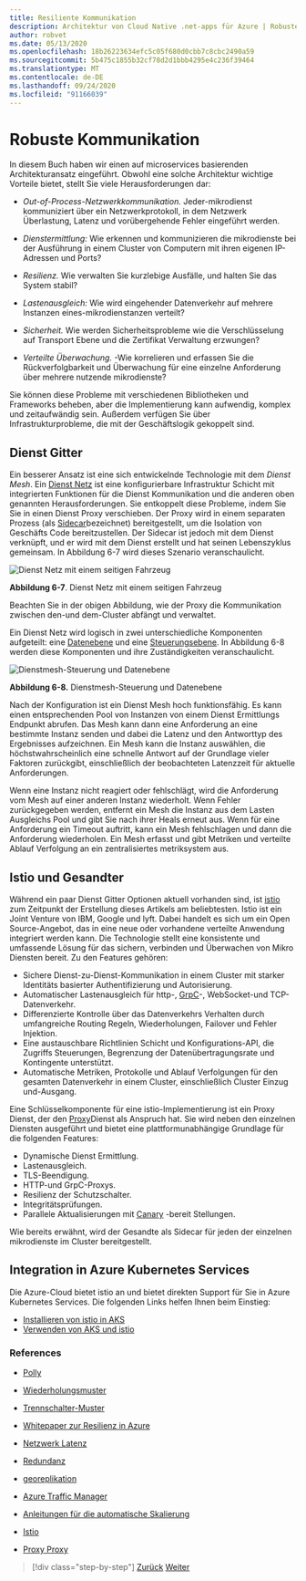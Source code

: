 ```yaml
---
title: Resiliente Kommunikation
description: Architektur von Cloud Native .net-apps für Azure | Robuste Kommunikation
author: robvet
ms.date: 05/13/2020
ms.openlocfilehash: 18b26223634efc5c05f680d0cbb7c8cbc2490a59
ms.sourcegitcommit: 5b475c1855b32cf78d2d1bbb4295e4c236f39464
ms.translationtype: MT
ms.contentlocale: de-DE
ms.lasthandoff: 09/24/2020
ms.locfileid: "91166039"
---
```

# <a name="resilient-communications"></a>Robuste Kommunikation

In diesem Buch haben wir einen auf microservices basierenden Architekturansatz eingeführt. Obwohl eine solche Architektur wichtige Vorteile bietet, stellt Sie viele Herausforderungen dar:

- *Out-of-Process-Netzwerkkommunikation.* Jeder-mikrodienst kommuniziert über ein Netzwerkprotokoll, in dem Netzwerk Überlastung, Latenz und vorübergehende Fehler eingeführt werden.

- *Dienstermittlung:* Wie erkennen und kommunizieren die mikrodienste bei der Ausführung in einem Cluster von Computern mit ihren eigenen IP-Adressen und Ports?

- *Resilienz.* Wie verwalten Sie kurzlebige Ausfälle, und halten Sie das System stabil?

- *Lastenausgleich:* Wie wird eingehender Datenverkehr auf mehrere Instanzen eines-mikrodienstanzen verteilt?

- *Sicherheit.* Wie werden Sicherheitsprobleme wie die Verschlüsselung auf Transport Ebene und die Zertifikat Verwaltung erzwungen?

- *Verteilte Überwachung.* -Wie korrelieren und erfassen Sie die Rückverfolgbarkeit und Überwachung für eine einzelne Anforderung über mehrere nutzende mikrodienste?

Sie können diese Probleme mit verschiedenen Bibliotheken und Frameworks beheben, aber die Implementierung kann aufwendig, komplex und zeitaufwändig sein. Außerdem verfügen Sie über Infrastrukturprobleme, die mit der Geschäftslogik gekoppelt sind.

## <a name="service-mesh"></a>Dienst Gitter

Ein besserer Ansatz ist eine sich entwickelnde Technologie mit dem *Dienst Mesh*. Ein [Dienst Netz](https://www.nginx.com/blog/what-is-a-service-mesh/) ist eine konfigurierbare Infrastruktur Schicht mit integrierten Funktionen für die Dienst Kommunikation und die anderen oben genannten Herausforderungen. Sie entkoppelt diese Probleme, indem Sie Sie in einen Dienst Proxy verschieben. Der Proxy wird in einem separaten Prozess (als [Sidecar](/azure/architecture/patterns/sidecar)bezeichnet) bereitgestellt, um die Isolation von Geschäfts Code bereitzustellen. Der Sidecar ist jedoch mit dem Dienst verknüpft, und er wird mit dem Dienst erstellt und hat seinen Lebenszyklus gemeinsam. In Abbildung 6-7 wird dieses Szenario veranschaulicht.

![Dienst Netz mit einem seitigen Fahrzeug](./media/service-mesh-with-side-car.png)

**Abbildung 6-7**. Dienst Netz mit einem seitigen Fahrzeug

Beachten Sie in der obigen Abbildung, wie der Proxy die Kommunikation zwischen den-und dem-Cluster abfängt und verwaltet.

Ein Dienst Netz wird logisch in zwei unterschiedliche Komponenten aufgeteilt: eine [Datenebene](https://blog.envoyproxy.io/service-mesh-data-plane-vs-control-plane-2774e720f7fc) und eine [Steuerungsebene](https://blog.envoyproxy.io/service-mesh-data-plane-vs-control-plane-2774e720f7fc). In Abbildung 6-8 werden diese Komponenten und ihre Zuständigkeiten veranschaulicht.

![Dienstmesh-Steuerung und Datenebene](./media/istio-control-and-data-plane.png)

**Abbildung 6-8.** Dienstmesh-Steuerung und Datenebene

Nach der Konfiguration ist ein Dienst Mesh hoch funktionsfähig. Es kann einen entsprechenden Pool von Instanzen von einem Dienst Ermittlungs Endpunkt abrufen. Das Mesh kann dann eine Anforderung an eine bestimmte Instanz senden und dabei die Latenz und den Antworttyp des Ergebnisses aufzeichnen. Ein Mesh kann die Instanz auswählen, die höchstwahrscheinlich eine schnelle Antwort auf der Grundlage vieler Faktoren zurückgibt, einschließlich der beobachteten Latenzzeit für aktuelle Anforderungen.

Wenn eine Instanz nicht reagiert oder fehlschlägt, wird die Anforderung vom Mesh auf einer anderen Instanz wiederholt. Wenn Fehler zurückgegeben werden, entfernt ein Mesh die Instanz aus dem Lasten Ausgleichs Pool und gibt Sie nach ihrer Heals erneut aus. Wenn für eine Anforderung ein Timeout auftritt, kann ein Mesh fehlschlagen und dann die Anforderung wiederholen. Ein Mesh erfasst und gibt Metriken und verteilte Ablauf Verfolgung an ein zentralisiertes metriksystem aus.

## <a name="istio-and-envoy"></a>Istio und Gesandter

Während ein paar Dienst Gitter Optionen aktuell vorhanden sind, ist [istio](https://istio.io/docs/concepts/what-is-istio/) zum Zeitpunkt der Erstellung dieses Artikels am beliebtesten. Istio ist ein Joint Venture von IBM, Google und lyft. Dabei handelt es sich um ein Open Source-Angebot, das in eine neue oder vorhandene verteilte Anwendung integriert werden kann. Die Technologie stellt eine konsistente und umfassende Lösung für das sichern, verbinden und Überwachen von Mikro Diensten bereit. Zu den Features gehören:

- Sichere Dienst-zu-Dienst-Kommunikation in einem Cluster mit starker Identitäts basierter Authentifizierung und Autorisierung.
- Automatischer Lastenausgleich für http-, [GrpC](https://grpc.io/)-, WebSocket-und TCP-Datenverkehr.
- Differenzierte Kontrolle über das Datenverkehrs Verhalten durch umfangreiche Routing Regeln, Wiederholungen, Failover und Fehler Injektion.
- Eine austauschbare Richtlinien Schicht und Konfigurations-API, die Zugriffs Steuerungen, Begrenzung der Datenübertragungsrate und Kontingente unterstützt.
- Automatische Metriken, Protokolle und Ablauf Verfolgungen für den gesamten Datenverkehr in einem Cluster, einschließlich Cluster Einzug und-Ausgang.

Eine Schlüsselkomponente für eine istio-Implementierung ist ein Proxy Dienst, der den [Proxy](https://www.envoyproxy.io/docs/envoy/latest/intro/what_is_envoy)Dienst als Anspruch hat. Sie wird neben den einzelnen Diensten ausgeführt und bietet eine plattformunabhängige Grundlage für die folgenden Features:

- Dynamische Dienst Ermittlung.
- Lastenausgleich.
- TLS-Beendigung.
- HTTP-und GrpC-Proxys.
- Resilienz der Schutzschalter.
- Integritätsprüfungen.
- Parallele Aktualisierungen mit [Canary](https://martinfowler.com/bliki/CanaryRelease.html) -bereit Stellungen.

Wie bereits erwähnt, wird der Gesandte als Sidecar für jeden der einzelnen mikrodienste im Cluster bereitgestellt.

## <a name="integration-with-azure-kubernetes-services"></a>Integration in Azure Kubernetes Services

Die Azure-Cloud bietet istio an und bietet direkten Support für Sie in Azure Kubernetes Services. Die folgenden Links helfen Ihnen beim Einstieg:

- [Installieren von istio in AKS](/azure/aks/istio-install)
- [Verwenden von AKS und istio](/azure/aks/istio-scenario-routing)

### <a name="references"></a>References

- [Polly](http://www.thepollyproject.org/)

- [Wiederholungsmuster](/azure/architecture/patterns/retry)

- [Trennschalter-Muster](/azure/architecture/patterns/circuit-breaker)

- [Whitepaper zur Resilienz in Azure](https://azure.microsoft.com/mediahandler/files/resourcefiles/resilience-in-azure-whitepaper/Resilience%20in%20Azure.pdf)

- [Netzwerk Latenz](https://www.techopedia.com/definition/8553/network-latency)

- [Redundanz](/azure/architecture/guide/design-principles/redundancy)

- [georeplikation](/azure/sql-database/sql-database-active-geo-replication)

- [Azure Traffic Manager](/azure/traffic-manager/traffic-manager-overview)

- [Anleitungen für die automatische Skalierung](/azure/architecture/best-practices/auto-scaling)

- [Istio](https://istio.io/docs/concepts/what-is-istio/)

- [Proxy Proxy](https://www.envoyproxy.io/docs/envoy/latest/intro/what_is_envoy)

>[!div class="step-by-step"]
>[Zurück](infrastructure-resiliency-azure.md)
>[Weiter](monitoring-health.md)
